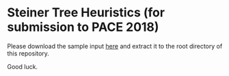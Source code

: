 # Steiner Tree Heuristics (for submission to PACE 2018)

Please download the sample input [here] and extract it to the root directory of this repository.

Good luck.



[here]: http://www.lamsade.dauphine.fr/~sikora/pace18/heuristic.zip